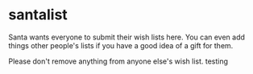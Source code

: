 santalist
=========

Santa wants everyone to submit their wish lists here.
You can even add things other people's lists if you have a good idea of a gift for them.

Please don't remove anything from anyone else's wish list.
testing
